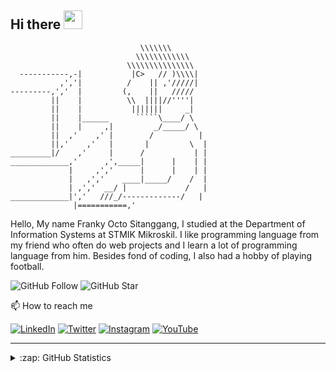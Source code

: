 ## Hi there <img src="https://raw.githubusercontent.com/MartinHeinz/MartinHeinz/master/wave.gif" width="30px">




```
                             \\\\\\\
                            \\\\\\\\\\\\
                          \\\\\\\\\\\\\\\
  -----------,-|           |C>   // )\\\\|
           ,','|          /    || ,'/////|
---------,','  |         (,    ||   /////
         ||    |          \\  ||||//''''|
         ||    |           |||||||     _|
         ||    |______      `````\____/ \
         ||    |     ,|         _/_____/ \
         ||  ,'    ,' |        /          |
         ||,'    ,'   |       |         \  |
_________|/    ,'     |      /           | |
_____________,'      ,',_____|      |    | |
             |     ,','      |      |    | |
             |   ,','    ____|_____/    /  |
             | ,','  __/ |             /   |
_____________|','   ///_/-------------/   |
              |===========,'
```




Hello, My name Franky Octo Sitanggang, I studied at the Department of Information Systems at STMIK Mikroskil. I like programming language from my friend who often do web projects and I learn a lot of programming language from him. Besides fond of coding, I also had a hobby of playing football.

![GitHub Follow](https://img.shields.io/github/followers/Kyyy03.svg?style=social&label=Follow)
![GitHub Star](https://img.shields.io/github/stars/Kyyy03?affiliations=OWNER%2CCOLLABORATOR&style=social&label=Star)



📫 How to reach me

[![LinkedIn](https://img.shields.io/badge/--linkedin?label=LinkedIn&logo=LinkedIn&style=social)](https://www.linkedin.com/in/frankyocto)
[![Twitter](https://img.shields.io/badge/--twitter?label=Twitter&logo=Twitter&style=social)](https://twitter.com/OctoFranky)
[![Instagram](https://img.shields.io/badge/--instagram?label=Instagram&logo=Instagram&style=social)](https://www.instagram.com/sitanggangfranky/)
[![YouTube](https://img.shields.io/badge/--youtube?label=YouTube&logo=YouTube&style=social)](https://www.youtube.com/channel/UCSAhGZbejw4WhcDHF1k7S2g)

<hr>

<details close>
<summary>:zap: GitHub Statistics</summary>
  <img src="https://github-readme-stats.vercel.app/api?username=Kyyy03&show_icons=true&theme=tokyonight" width="400px">
</details>
